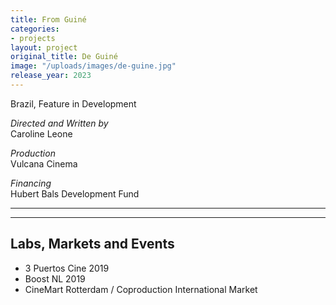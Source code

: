 ```yaml
---
title: From Guiné
categories:
- projects
layout: project
original_title: De Guiné
image: "/uploads/images/de-guine.jpg"
release_year: 2023
---
```


Brazil, Feature in Development

_Directed and Written by_  
Caroline Leone

_Production_  
Vulcana Cinema

_Financing_  
Hubert Bals Development Fund

---

---

## Labs, Markets and Events

- 3 Puertos Cine 2019
- Boost NL 2019
- CineMart Rotterdam / Coproduction International Market
